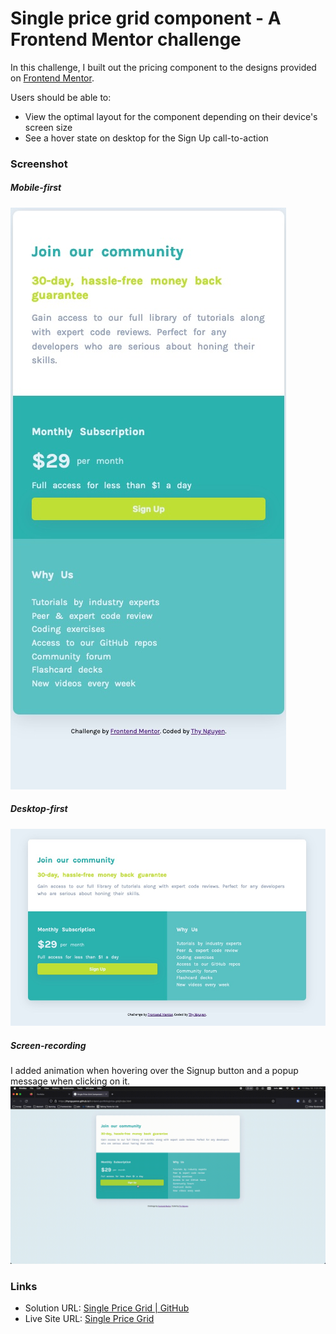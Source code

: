 # Single price grid component - A Frontend Mentor challenge

In this challenge, I built out the pricing component to the designs provided on [Frontend Mentor](https://www.frontendmentor.io/challenges/single-price-grid-component-5ce41129d0ff452fec5abbbc).

Users should be able to:
- View the optimal layout for the component depending on their device's screen size
- See a hover state on desktop for the Sign Up call-to-action

### Screenshot
##### Mobile-first
![mobile-screenshot](./images/mobile-screenshot.jpg)


##### Desktop-first
![desktop-screenshot](./images/desktop-screenshot.jpg)


##### Screen-recording 
I added animation when hovering over the Signup button and a popup message when clicking on it. 
![](images/desktop-screenrecording.gif)

### Links
- Solution URL: [Single Price Grid | GitHub](https://github.com/thynguyenxo/frontend-portfolio/tree/main/price-grid)
- Live Site URL: [Single Price Grid](https://thynguyenxo.github.io/frontend-portfolio/price-grid/index.html)

